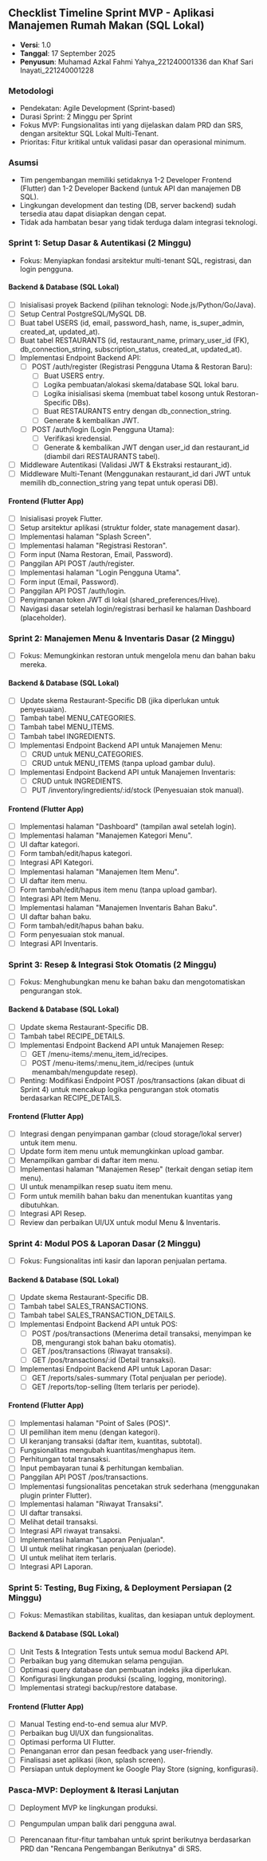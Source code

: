 ## Checklist Timeline Sprint MVP - Aplikasi Manajemen Rumah Makan (SQL Lokal)

- **Versi**: 1.0
- **Tanggal**: 17 September 2025
- **Penyusun**: Muhamad Azkal Fahmi Yahya_221240001336 dan Khaf Sari Inayati_221240001228

### Metodologi
- Pendekatan: Agile Development (Sprint-based)
- Durasi Sprint: 2 Minggu per Sprint
- Fokus MVP: Fungsionalitas inti yang dijelaskan dalam PRD dan SRS, dengan arsitektur SQL Lokal Multi-Tenant.
- Prioritas: Fitur kritikal untuk validasi pasar dan operasional minimum.

### Asumsi
- Tim pengembangan memiliki setidaknya 1-2 Developer Frontend (Flutter) dan 1-2 Developer Backend (untuk API dan manajemen DB SQL).
- Lingkungan development dan testing (DB, server backend) sudah tersedia atau dapat disiapkan dengan cepat.
- Tidak ada hambatan besar yang tidak terduga dalam integrasi teknologi.

### Sprint 1: Setup Dasar & Autentikasi (2 Minggu)
- Fokus: Menyiapkan fondasi arsitektur multi-tenant SQL, registrasi, dan login pengguna.

#### Backend & Database (SQL Lokal)
- [ ] Inisialisasi proyek Backend (pilihan teknologi: Node.js/Python/Go/Java).
- [ ] Setup Central PostgreSQL/MySQL DB.
- [ ] Buat tabel USERS (id, email, password_hash, name, is_super_admin, created_at, updated_at).
- [ ] Buat tabel RESTAURANTS (id, restaurant_name, primary_user_id (FK), db_connection_string, subscription_status, created_at, updated_at).
- [ ] Implementasi Endpoint Backend API:
  - [ ] POST /auth/register (Registrasi Pengguna Utama & Restoran Baru):
    - [ ] Buat USERS entry.
    - [ ] Logika pembuatan/alokasi skema/database SQL lokal baru.
    - [ ] Logika inisialisasi skema (membuat tabel kosong untuk Restoran-Specific DBs).
    - [ ] Buat RESTAURANTS entry dengan db_connection_string.
    - [ ] Generate & kembalikan JWT.
  - [ ] POST /auth/login (Login Pengguna Utama):
    - [ ] Verifikasi kredensial.
    - [ ] Generate & kembalikan JWT dengan user_id dan restaurant_id (diambil dari RESTAURANTS tabel).
- [ ] Middleware Autentikasi (Validasi JWT & Ekstraksi restaurant_id).
- [ ] Middleware Multi-Tenant (Menggunakan restaurant_id dari JWT untuk memilih db_connection_string yang tepat untuk operasi DB).

#### Frontend (Flutter App)
- [ ] Inisialisasi proyek Flutter.
- [ ] Setup arsitektur aplikasi (struktur folder, state management dasar).
- [ ] Implementasi halaman "Splash Screen".
- [ ] Implementasi halaman "Registrasi Restoran".
- [ ] Form input (Nama Restoran, Email, Password).
- [ ] Panggilan API POST /auth/register.
- [ ] Implementasi halaman "Login Pengguna Utama".
- [ ] Form input (Email, Password).
- [ ] Panggilan API POST /auth/login.
- [ ] Penyimpanan token JWT di lokal (shared_preferences/Hive).
- [ ] Navigasi dasar setelah login/registrasi berhasil ke halaman Dashboard (placeholder).

### Sprint 2: Manajemen Menu & Inventaris Dasar (2 Minggu)
- [ ] Fokus: Memungkinkan restoran untuk mengelola menu dan bahan baku mereka.

#### Backend & Database (SQL Lokal)
- [ ] Update skema Restaurant-Specific DB (jika diperlukan untuk penyesuaian).
- [ ] Tambah tabel MENU_CATEGORIES.
- [ ] Tambah tabel MENU_ITEMS.
- [ ] Tambah tabel INGREDIENTS.
- [ ] Implementasi Endpoint Backend API untuk Manajemen Menu:
  - [ ] CRUD untuk MENU_CATEGORIES.
  - [ ] CRUD untuk MENU_ITEMS (tanpa upload gambar dulu).
- [ ] Implementasi Endpoint Backend API untuk Manajemen Inventaris:
  - [ ] CRUD untuk INGREDIENTS.
  - [ ] PUT /inventory/ingredients/:id/stock (Penyesuaian stok manual).

#### Frontend (Flutter App)
- [ ] Implementasi halaman "Dashboard" (tampilan awal setelah login).
- [ ] Implementasi halaman "Manajemen Kategori Menu".
- [ ] UI daftar kategori.
- [ ] Form tambah/edit/hapus kategori.
- [ ] Integrasi API Kategori.
- [ ] Implementasi halaman "Manajemen Item Menu".
- [ ] UI daftar item menu.
- [ ] Form tambah/edit/hapus item menu (tanpa upload gambar).
- [ ] Integrasi API Item Menu.
- [ ] Implementasi halaman "Manajemen Inventaris Bahan Baku".
- [ ] UI daftar bahan baku.
- [ ] Form tambah/edit/hapus bahan baku.
- [ ] Form penyesuaian stok manual.
- [ ] Integrasi API Inventaris.

### Sprint 3: Resep & Integrasi Stok Otomatis (2 Minggu)
- [ ] Fokus: Menghubungkan menu ke bahan baku dan mengotomatiskan pengurangan stok.

#### Backend & Database (SQL Lokal)
- [ ] Update skema Restaurant-Specific DB.
- [ ] Tambah tabel RECIPE_DETAILS.
- [ ] Implementasi Endpoint Backend API untuk Manajemen Resep:
  - [ ] GET /menu-items/:menu_item_id/recipes.
  - [ ] POST /menu-items/:menu_item_id/recipes (untuk menambah/mengupdate resep).
- [ ] Penting: Modifikasi Endpoint POST /pos/transactions (akan dibuat di Sprint 4) untuk mencakup logika pengurangan stok otomatis berdasarkan RECIPE_DETAILS.

#### Frontend (Flutter App)
- [ ] Integrasi dengan penyimpanan gambar (cloud storage/lokal server) untuk item menu.
- [ ] Update form item menu untuk memungkinkan upload gambar.
- [ ] Menampilkan gambar di daftar item menu.
- [ ] Implementasi halaman "Manajemen Resep" (terkait dengan setiap item menu).
- [ ] UI untuk menampilkan resep suatu item menu.
- [ ] Form untuk memilih bahan baku dan menentukan kuantitas yang dibutuhkan.
- [ ] Integrasi API Resep.
- [ ] Review dan perbaikan UI/UX untuk modul Menu & Inventaris.

### Sprint 4: Modul POS & Laporan Dasar (2 Minggu)
- [ ] Fokus: Fungsionalitas inti kasir dan laporan penjualan pertama.

#### Backend & Database (SQL Lokal)
- [ ] Update skema Restaurant-Specific DB.
- [ ] Tambah tabel SALES_TRANSACTIONS.
- [ ] Tambah tabel SALES_TRANSACTION_DETAILS.
- [ ] Implementasi Endpoint Backend API untuk POS:
  - [ ] POST /pos/transactions (Menerima detail transaksi, menyimpan ke DB, mengurangi stok bahan baku otomatis).
  - [ ] GET /pos/transactions (Riwayat transaksi).
  - [ ] GET /pos/transactions/:id (Detail transaksi).
- [ ] Implementasi Endpoint Backend API untuk Laporan Dasar:
  - [ ] GET /reports/sales-summary (Total penjualan per periode).
  - [ ] GET /reports/top-selling (Item terlaris per periode).

#### Frontend (Flutter App)
- [ ] Implementasi halaman "Point of Sales (POS)".
- [ ] UI pemilihan item menu (dengan kategori).
- [ ] UI keranjang transaksi (daftar item, kuantitas, subtotal).
- [ ] Fungsionalitas mengubah kuantitas/menghapus item.
- [ ] Perhitungan total transaksi.
- [ ] Input pembayaran tunai & perhitungan kembalian.
- [ ] Panggilan API POST /pos/transactions.
- [ ] Implementasi fungsionalitas pencetakan struk sederhana (menggunakan plugin printer Flutter).
- [ ] Implementasi halaman "Riwayat Transaksi".
- [ ] UI daftar transaksi.
- [ ] Melihat detail transaksi.
- [ ] Integrasi API riwayat transaksi.
- [ ] Implementasi halaman "Laporan Penjualan".
- [ ] UI untuk melihat ringkasan penjualan (periode).
- [ ] UI untuk melihat item terlaris.
- [ ] Integrasi API Laporan.

### Sprint 5: Testing, Bug Fixing, & Deployment Persiapan (2 Minggu)
- [ ] Fokus: Memastikan stabilitas, kualitas, dan kesiapan untuk deployment.

#### Backend & Database (SQL Lokal)
- [ ] Unit Tests & Integration Tests untuk semua modul Backend API.
- [ ] Perbaikan bug yang ditemukan selama pengujian.
- [ ] Optimasi query database dan pembuatan indeks jika diperlukan.
- [ ] Konfigurasi lingkungan produksi (scaling, logging, monitoring).
- [ ] Implementasi strategi backup/restore database.

#### Frontend (Flutter App)
- [ ] Manual Testing end-to-end semua alur MVP.
- [ ] Perbaikan bug UI/UX dan fungsionalitas.
- [ ] Optimasi performa UI Flutter.
- [ ] Penanganan error dan pesan feedback yang user-friendly.
- [ ] Finalisasi aset aplikasi (ikon, splash screen).
- [ ] Persiapan untuk deployment ke Google Play Store (signing, konfigurasi).

### Pasca-MVP: Deployment & Iterasi Lanjutan
- [ ] Deployment MVP ke lingkungan produksi.
- [ ] Pengumpulan umpan balik dari pengguna awal.
- [ ] Perencanaan fitur-fitur tambahan untuk sprint berikutnya berdasarkan PRD dan "Rencana Pengembangan Berikutnya" di SRS.

